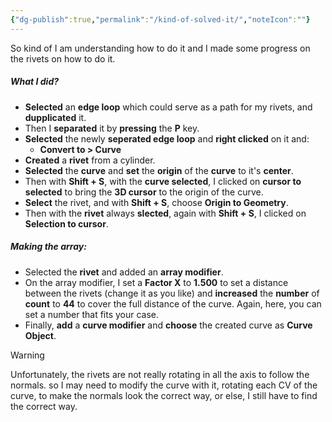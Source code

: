 ```yaml
---
{"dg-publish":true,"permalink":"/kind-of-solved-it/","noteIcon":""}
---
```


So kind of I am understanding how to do it and I made some progress on the rivets on how to do it. 

##### What I did?
- **Selected** an **edge loop** which could serve as a path for my rivets, and **dupplicated** it.
- Then I **separated** it by **pressing** the **P** key.
- **Selected** the newly **seperated edge loop** and **right clicked** on it and:
	- **Convert to > Curve**
- **Created** a **rivet** from a cylinder. 
- **Selected** the **curve** and **set** the **origin** of the **curve** to it's **center**.
- Then with **Shift + S**, with the **curve selected**, I clicked on **cursor to selected** to bring the **3D cursor** to the origin of the curve.
- **Select** the rivet, and with **Shift + S**, choose **Origin to Geometry**. 
- Then with the **rivet** always **slected**, again with **Shift + S**, I clicked on **Selection to cursor**.

##### Making the array:
- Selected the **rivet** and added an **array modifier**.
- On the array modifier, I set a **Factor X** to **1.500** to set a distance between the rivets (change it as you like) and **increased** the **number** of **count** to **44** to cover the full distance of the curve. Again, here, you can set a number that fits your case.
- Finally, **add** a **curve modifier** and **choose** the created curve as **Curve Object**.

>[!Warning] 
>Unfortunately, the rivets are not really rotating in all the axis to follow the normals. so I may need to modify the curve with it, rotating each CV of the curve, to make the normals look the correct way, or else, I still have to find the correct way.